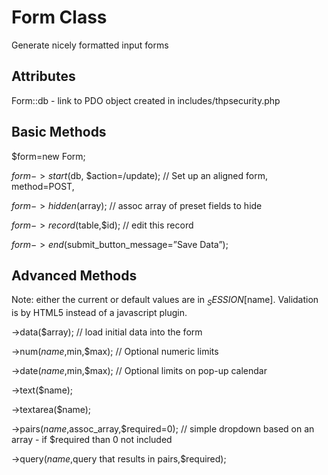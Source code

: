 # Form Class

Generate nicely formatted input forms

## Attributes

Form::db - link to PDO object created in includes/thpsecurity.php

## Basic Methods

$form=new Form;

$form->start($db, $action=/update); // Set up an aligned form, method=POST,

$form->hidden($array); // assoc array of preset fields to hide 

$form->record($table,$id); // edit this record

$form->end($submit_button_message=”Save Data”); 

## Advanced Methods

Note: either the current or default values are in $_SESSION[$name]. Validation is by HTML5 instead of a javascript plugin.

->data($array); // load initial data into the form

->num($name,$min,$max); // Optional numeric limits

->date($name,$min,$max); // Optional limits on pop-up calendar

->text($name);

->textarea($name);

->pairs($name,$assoc_array,$required=0); // simple dropdown based on an array - if $required than 0 not included

->query($name,$query that results in pairs,$required);


